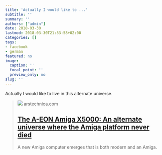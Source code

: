 ```yaml
---
title: 'Actually I would like to ...'
subtitle: ''
summary: ''
authors: ["admin"]
date: 2018-03-30
lastmod: 2018-03-30T21:53:58+02:00
categories: []
tags:
- facebook
- german
featured: no
image:
  caption: ''
  focal_point: ''
  preview_only: no
slug: ''
---
```

Actually I would like to live in this alternate universe.
> [![](https://cdn.arstechnica.net/wp-content/uploads/2017/05/workbench-41-760x380.png)](https://arstechnica.com/gadgets/2017/05/the-a-eon-amiga-x5000-reviewed-the-beloved-amiga-meets-2017/)
> arstechnica.com
> ## [The A-EON Amiga X5000: An alternate universe where the Amiga platform never died](https://arstechnica.com/gadgets/2017/05/the-a-eon-amiga-x5000-reviewed-the-beloved-amiga-meets-2017/)
>
>A new Amiga computer emerges that is both modern and an Amiga.


